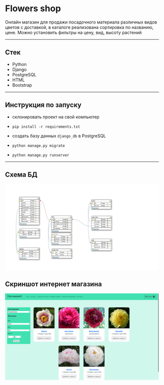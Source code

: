 # Flowers shop
Онлайн магазин для продажи посадочного материала различных видов цветов с доставкой, в каталоге реализована сортировка по названию, цене. 
Можно установить фильтры на цену, вид, высоту растений
___________
## Стек 
- Python 
- Django
- PostgreSQL 
- HTML
- Bootstrap
_____
## Инструкция по запуску
- склонировать проект на свой компьютер
- ``pip install -r requirements.txt``
- создать базу данных `django_db` в PostgreSQL
- ``python manage.py migrate``

- ``python manage.py runserver``
----
## Схема БД
![](flowers_schema.jpg)

## Скриншот интернет магазина
![](catalog.jpg)


